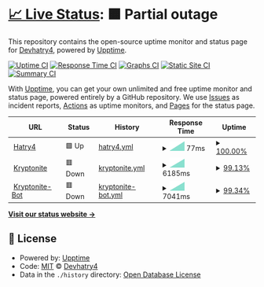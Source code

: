 # [📈 Live Status](https://www.status.hatry4.xyz): <!--live status--> **🟧 Partial outage**

This repository contains the open-source uptime monitor and status page for [Devhatry4](https://www.hatry4.xyz), powered by [Upptime](https://github.com/upptime/upptime).

[![Uptime CI](https://github.com/hatry4/hatry4.github.io.status/workflows/Uptime%20CI/badge.svg)](https://github.com/hatry4/hatry4.github.io.status/actions?query=workflow%3A%22Uptime+CI%22)
[![Response Time CI](https://github.com/hatry4/hatry4.github.io.status/workflows/Response%20Time%20CI/badge.svg)](https://github.com/hatry4/hatry4.github.io.status/actions?query=workflow%3A%22Response+Time+CI%22)
[![Graphs CI](https://github.com/hatry4/hatry4.github.io.status/workflows/Graphs%20CI/badge.svg)](https://github.com/hatry4/hatry4.github.io.status/actions?query=workflow%3A%22Graphs+CI%22)
[![Static Site CI](https://github.com/hatry4/hatry4.github.io.status/workflows/Static%20Site%20CI/badge.svg)](https://github.com/hatry4/hatry4.github.io.status/actions?query=workflow%3A%22Static+Site+CI%22)
[![Summary CI](https://github.com/hatry4/hatry4.github.io.status/workflows/Summary%20CI/badge.svg)](https://github.com/hatry4/hatry4.github.io.status/actions?query=workflow%3A%22Summary+CI%22)

With [Upptime](https://upptime.js.org), you can get your own unlimited and free uptime monitor and status page, powered entirely by a GitHub repository. We use [Issues](https://github.com/hatry4/hatry4.github.io.status/issues) as incident reports, [Actions](https://github.com/hatry4/hatry4.github.io.status/actions) as uptime monitors, and [Pages](https://www.status.hatry4.xyz) for the status page.

<!--start: status pages-->
<!-- This summary is generated by Upptime (https://github.com/upptime/upptime) -->
<!-- Do not edit this manually, your changes will be overwritten -->
<!-- prettier-ignore -->
| URL | Status | History | Response Time | Uptime |
| --- | ------ | ------- | ------------- | ------ |
| <img alt="" src="https://favicons.githubusercontent.com/www.hatry4.xyz" height="13"> [Hatry4](https://www.hatry4.xyz) | 🟩 Up | [hatry4.yml](https://github.com/hatry4/hatry4.github.io.status/commits/HEAD/history/hatry4.yml) | <details><summary><img alt="Response time graph" src="./graphs/hatry4/response-time-week.png" height="20"> 77ms</summary><br><a href="https://www.status.hatry4.xyz/history/hatry4"><img alt="Response time 77" src="https://img.shields.io/endpoint?url=https%3A%2F%2Fraw.githubusercontent.com%2Fhatry4%2Fhatry4.github.io.status%2FHEAD%2Fapi%2Fhatry4%2Fresponse-time.json"></a><br><a href="https://www.status.hatry4.xyz/history/hatry4"><img alt="24-hour response time 77" src="https://img.shields.io/endpoint?url=https%3A%2F%2Fraw.githubusercontent.com%2Fhatry4%2Fhatry4.github.io.status%2FHEAD%2Fapi%2Fhatry4%2Fresponse-time-day.json"></a><br><a href="https://www.status.hatry4.xyz/history/hatry4"><img alt="7-day response time 77" src="https://img.shields.io/endpoint?url=https%3A%2F%2Fraw.githubusercontent.com%2Fhatry4%2Fhatry4.github.io.status%2FHEAD%2Fapi%2Fhatry4%2Fresponse-time-week.json"></a><br><a href="https://www.status.hatry4.xyz/history/hatry4"><img alt="30-day response time 77" src="https://img.shields.io/endpoint?url=https%3A%2F%2Fraw.githubusercontent.com%2Fhatry4%2Fhatry4.github.io.status%2FHEAD%2Fapi%2Fhatry4%2Fresponse-time-month.json"></a><br><a href="https://www.status.hatry4.xyz/history/hatry4"><img alt="1-year response time 77" src="https://img.shields.io/endpoint?url=https%3A%2F%2Fraw.githubusercontent.com%2Fhatry4%2Fhatry4.github.io.status%2FHEAD%2Fapi%2Fhatry4%2Fresponse-time-year.json"></a></details> | <details><summary><a href="https://www.status.hatry4.xyz/history/hatry4">100.00%</a></summary><a href="https://www.status.hatry4.xyz/history/hatry4"><img alt="All-time uptime 100.00%" src="https://img.shields.io/endpoint?url=https%3A%2F%2Fraw.githubusercontent.com%2Fhatry4%2Fhatry4.github.io.status%2FHEAD%2Fapi%2Fhatry4%2Fuptime.json"></a><br><a href="https://www.status.hatry4.xyz/history/hatry4"><img alt="24-hour uptime 100.00%" src="https://img.shields.io/endpoint?url=https%3A%2F%2Fraw.githubusercontent.com%2Fhatry4%2Fhatry4.github.io.status%2FHEAD%2Fapi%2Fhatry4%2Fuptime-day.json"></a><br><a href="https://www.status.hatry4.xyz/history/hatry4"><img alt="7-day uptime 100.00%" src="https://img.shields.io/endpoint?url=https%3A%2F%2Fraw.githubusercontent.com%2Fhatry4%2Fhatry4.github.io.status%2FHEAD%2Fapi%2Fhatry4%2Fuptime-week.json"></a><br><a href="https://www.status.hatry4.xyz/history/hatry4"><img alt="30-day uptime 100.00%" src="https://img.shields.io/endpoint?url=https%3A%2F%2Fraw.githubusercontent.com%2Fhatry4%2Fhatry4.github.io.status%2FHEAD%2Fapi%2Fhatry4%2Fuptime-month.json"></a><br><a href="https://www.status.hatry4.xyz/history/hatry4"><img alt="1-year uptime 100.00%" src="https://img.shields.io/endpoint?url=https%3A%2F%2Fraw.githubusercontent.com%2Fhatry4%2Fhatry4.github.io.status%2FHEAD%2Fapi%2Fhatry4%2Fuptime-year.json"></a></details>
| <img alt="" src="https://favicons.githubusercontent.com/kryptonite.tk" height="13"> [Kryptonite](https://kryptonite.tk) | 🟥 Down | [kryptonite.yml](https://github.com/hatry4/hatry4.github.io.status/commits/HEAD/history/kryptonite.yml) | <details><summary><img alt="Response time graph" src="./graphs/kryptonite/response-time-week.png" height="20"> 6185ms</summary><br><a href="https://www.status.hatry4.xyz/history/kryptonite"><img alt="Response time 6185" src="https://img.shields.io/endpoint?url=https%3A%2F%2Fraw.githubusercontent.com%2Fhatry4%2Fhatry4.github.io.status%2FHEAD%2Fapi%2Fkryptonite%2Fresponse-time.json"></a><br><a href="https://www.status.hatry4.xyz/history/kryptonite"><img alt="24-hour response time 6185" src="https://img.shields.io/endpoint?url=https%3A%2F%2Fraw.githubusercontent.com%2Fhatry4%2Fhatry4.github.io.status%2FHEAD%2Fapi%2Fkryptonite%2Fresponse-time-day.json"></a><br><a href="https://www.status.hatry4.xyz/history/kryptonite"><img alt="7-day response time 6185" src="https://img.shields.io/endpoint?url=https%3A%2F%2Fraw.githubusercontent.com%2Fhatry4%2Fhatry4.github.io.status%2FHEAD%2Fapi%2Fkryptonite%2Fresponse-time-week.json"></a><br><a href="https://www.status.hatry4.xyz/history/kryptonite"><img alt="30-day response time 6185" src="https://img.shields.io/endpoint?url=https%3A%2F%2Fraw.githubusercontent.com%2Fhatry4%2Fhatry4.github.io.status%2FHEAD%2Fapi%2Fkryptonite%2Fresponse-time-month.json"></a><br><a href="https://www.status.hatry4.xyz/history/kryptonite"><img alt="1-year response time 6185" src="https://img.shields.io/endpoint?url=https%3A%2F%2Fraw.githubusercontent.com%2Fhatry4%2Fhatry4.github.io.status%2FHEAD%2Fapi%2Fkryptonite%2Fresponse-time-year.json"></a></details> | <details><summary><a href="https://www.status.hatry4.xyz/history/kryptonite">99.13%</a></summary><a href="https://www.status.hatry4.xyz/history/kryptonite"><img alt="All-time uptime 99.13%" src="https://img.shields.io/endpoint?url=https%3A%2F%2Fraw.githubusercontent.com%2Fhatry4%2Fhatry4.github.io.status%2FHEAD%2Fapi%2Fkryptonite%2Fuptime.json"></a><br><a href="https://www.status.hatry4.xyz/history/kryptonite"><img alt="24-hour uptime 99.13%" src="https://img.shields.io/endpoint?url=https%3A%2F%2Fraw.githubusercontent.com%2Fhatry4%2Fhatry4.github.io.status%2FHEAD%2Fapi%2Fkryptonite%2Fuptime-day.json"></a><br><a href="https://www.status.hatry4.xyz/history/kryptonite"><img alt="7-day uptime 99.13%" src="https://img.shields.io/endpoint?url=https%3A%2F%2Fraw.githubusercontent.com%2Fhatry4%2Fhatry4.github.io.status%2FHEAD%2Fapi%2Fkryptonite%2Fuptime-week.json"></a><br><a href="https://www.status.hatry4.xyz/history/kryptonite"><img alt="30-day uptime 99.13%" src="https://img.shields.io/endpoint?url=https%3A%2F%2Fraw.githubusercontent.com%2Fhatry4%2Fhatry4.github.io.status%2FHEAD%2Fapi%2Fkryptonite%2Fuptime-month.json"></a><br><a href="https://www.status.hatry4.xyz/history/kryptonite"><img alt="1-year uptime 99.13%" src="https://img.shields.io/endpoint?url=https%3A%2F%2Fraw.githubusercontent.com%2Fhatry4%2Fhatry4.github.io.status%2FHEAD%2Fapi%2Fkryptonite%2Fuptime-year.json"></a></details>
| <img alt="" src="https://favicons.githubusercontent.com/dev.kryptonite.tk" height="13"> [Kryptonite-Bot](https://dev.kryptonite.tk) | 🟥 Down | [kryptonite-bot.yml](https://github.com/hatry4/hatry4.github.io.status/commits/HEAD/history/kryptonite-bot.yml) | <details><summary><img alt="Response time graph" src="./graphs/kryptonite-bot/response-time-week.png" height="20"> 7041ms</summary><br><a href="https://www.status.hatry4.xyz/history/kryptonite-bot"><img alt="Response time 7041" src="https://img.shields.io/endpoint?url=https%3A%2F%2Fraw.githubusercontent.com%2Fhatry4%2Fhatry4.github.io.status%2FHEAD%2Fapi%2Fkryptonite-bot%2Fresponse-time.json"></a><br><a href="https://www.status.hatry4.xyz/history/kryptonite-bot"><img alt="24-hour response time 7041" src="https://img.shields.io/endpoint?url=https%3A%2F%2Fraw.githubusercontent.com%2Fhatry4%2Fhatry4.github.io.status%2FHEAD%2Fapi%2Fkryptonite-bot%2Fresponse-time-day.json"></a><br><a href="https://www.status.hatry4.xyz/history/kryptonite-bot"><img alt="7-day response time 7041" src="https://img.shields.io/endpoint?url=https%3A%2F%2Fraw.githubusercontent.com%2Fhatry4%2Fhatry4.github.io.status%2FHEAD%2Fapi%2Fkryptonite-bot%2Fresponse-time-week.json"></a><br><a href="https://www.status.hatry4.xyz/history/kryptonite-bot"><img alt="30-day response time 7041" src="https://img.shields.io/endpoint?url=https%3A%2F%2Fraw.githubusercontent.com%2Fhatry4%2Fhatry4.github.io.status%2FHEAD%2Fapi%2Fkryptonite-bot%2Fresponse-time-month.json"></a><br><a href="https://www.status.hatry4.xyz/history/kryptonite-bot"><img alt="1-year response time 7041" src="https://img.shields.io/endpoint?url=https%3A%2F%2Fraw.githubusercontent.com%2Fhatry4%2Fhatry4.github.io.status%2FHEAD%2Fapi%2Fkryptonite-bot%2Fresponse-time-year.json"></a></details> | <details><summary><a href="https://www.status.hatry4.xyz/history/kryptonite-bot">99.34%</a></summary><a href="https://www.status.hatry4.xyz/history/kryptonite-bot"><img alt="All-time uptime 99.34%" src="https://img.shields.io/endpoint?url=https%3A%2F%2Fraw.githubusercontent.com%2Fhatry4%2Fhatry4.github.io.status%2FHEAD%2Fapi%2Fkryptonite-bot%2Fuptime.json"></a><br><a href="https://www.status.hatry4.xyz/history/kryptonite-bot"><img alt="24-hour uptime 99.34%" src="https://img.shields.io/endpoint?url=https%3A%2F%2Fraw.githubusercontent.com%2Fhatry4%2Fhatry4.github.io.status%2FHEAD%2Fapi%2Fkryptonite-bot%2Fuptime-day.json"></a><br><a href="https://www.status.hatry4.xyz/history/kryptonite-bot"><img alt="7-day uptime 99.34%" src="https://img.shields.io/endpoint?url=https%3A%2F%2Fraw.githubusercontent.com%2Fhatry4%2Fhatry4.github.io.status%2FHEAD%2Fapi%2Fkryptonite-bot%2Fuptime-week.json"></a><br><a href="https://www.status.hatry4.xyz/history/kryptonite-bot"><img alt="30-day uptime 99.34%" src="https://img.shields.io/endpoint?url=https%3A%2F%2Fraw.githubusercontent.com%2Fhatry4%2Fhatry4.github.io.status%2FHEAD%2Fapi%2Fkryptonite-bot%2Fuptime-month.json"></a><br><a href="https://www.status.hatry4.xyz/history/kryptonite-bot"><img alt="1-year uptime 99.34%" src="https://img.shields.io/endpoint?url=https%3A%2F%2Fraw.githubusercontent.com%2Fhatry4%2Fhatry4.github.io.status%2FHEAD%2Fapi%2Fkryptonite-bot%2Fuptime-year.json"></a></details>

<!--end: status pages-->

[**Visit our status website →**](https://www.status.hatry4.xyz)

## 📄 License

- Powered by: [Upptime](https://github.com/upptime/upptime)
- Code: [MIT](./LICENSE) © [Devhatry4](https://www.hatry4.xyz)
- Data in the `./history` directory: [Open Database License](https://opendatacommons.org/licenses/odbl/1-0/)
